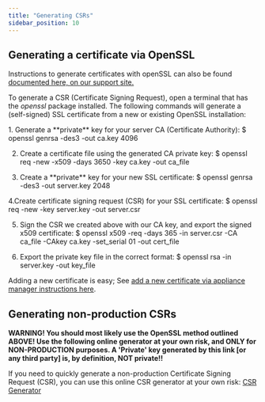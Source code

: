 ```yaml
---
title: "Generating CSRs"
sidebar_position: 10
---
```


## Generating a certificate via OpenSSL

Instructions to generate certificates with openSSL can also be found [documented here, on our support site.](https://support.device42.com/hc/en-us/articles/222221348-My-demo-certificate-for-https-expired-how-can-I-add-a-new-one-)

To generate a CSR (Certificate Signing Request), open a terminal that has the _openssl_ package installed. The following commands will generate a (self-signed) SSL certificate from a new or existing OpenSSL installation:

1\. Generate a \*\*private\*\* key for your server CA (Certificate Authority):
    $ openssl genrsa -des3 -out ca.key 4096

2. Create a certificate file using the generated CA private key:
    $ openssl req -new -x509 -days 3650 -key ca.key -out ca\_file

3. Create a \*\*private\*\* key for your new SSL certificate:
    $ openssl genrsa -des3 -out server.key 2048

4.Create certificate signing request (CSR) for your SSL certificate:
    $ openssl req -new -key server.key -out server.csr

5. Sign the CSR we created above with our CA key, and export the signed x509 certificate:
    $ openssl x509 -req -days 365 -in server.csr -CA ca\_file -CAkey ca.key -set\_serial 01 -out cert\_file

6. Export the private key file in the correct format:
    $ openssl rsa -in server.key -out key\_file

Adding a new certificate is easy; See [add a new certificate via appliance manager instructions here](/device42-appliance-manager/set-up-https-cert/).

## Generating non-production CSRs

**WARNING! You should most likely use the OpenSSL method outlined ABOVE! Use the following online generator at your own risk, and ONLY for NON-PRODUCTION purposes. A 'Private' key generated by this link \[or any third party\] is, by definition, NOT private!!**

If you need to quickly generate a non-production Certificate Signing Request (CSR), you can use this online CSR generator at your own risk: [CSR Generator](https://csrgenerator.com)
